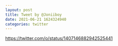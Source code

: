 ```yaml
--- 
layout: post 
title: Tweet by @Joniiboy 
date: 2021-06-21 1624324940 
categories: twitter 
--- 
```

https://twitter.com/o/status/1407146882942525441